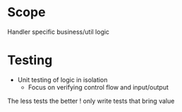 # Scope
Handler specific business/util logic

# Testing

- Unit testing of logic in isolation
  - Focus on verifying control flow and input/output

The less tests the better ! only write tests that bring value